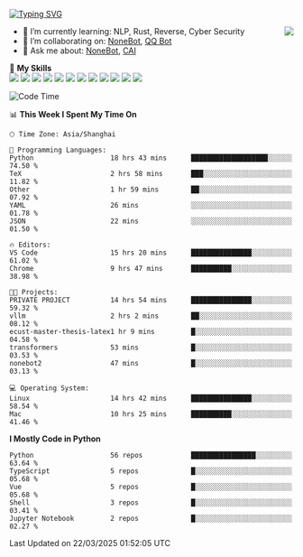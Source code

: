 [![Typing SVG](https://readme-typing-svg.herokuapp.com?size=25&duration=2500&color=8C43EA&vCenter=true&width=200&height=40&lines=Hi+there+%F0%9F%91%8B%F0%9F%8F%BB;I'm+yanyongyu)](https://git.io/typing-svg)

<a href="#">
  <img align="right" src="https://github-readme-stats.vercel.app/api?username=yanyongyu&count_private=true&show_icons=true&bg_color=15,f2f7fd,E0EAFC" />
</a>

- 🌱 I’m currently learning: NLP, Rust, Reverse, Cyber Security
- 👯 I’m collaborating on: [NoneBot](https://github.com/nonebot), [QQ Bot](https://github.com/Mrs4s/go-cqhttp)
- 💬 Ask me about: [NoneBot](https://github.com/nonebot), [CAI](https://github.com/cscs181/CAI)

🌟 **My Skills**  
![](https://img.shields.io/badge/-Python-3e74a2?style=flat-square&logo=Python&logoColor=fff)
![](https://img.shields.io/badge/-TypeScript-3178C6?style=flat-square&logo=TypeScript&logoColor=fff)
![](https://img.shields.io/badge/-Vue-4fc08d?style=flat-square&logo=Vue.js&logoColor=fff)
![](https://img.shields.io/badge/-React-2d98ce?style=flat-square&logo=React&logoColor=fff)
![](https://img.shields.io/badge/-FastAPI-009688?style=flat-square&logo=FastAPI&logoColor=fff)
![](https://img.shields.io/badge/-Linux-000000?style=flat-square&logo=Linux&logoColor=fff)
![](https://img.shields.io/badge/-Docker-2496ED?style=flat-square&logo=Docker&logoColor=fff)
![](https://img.shields.io/badge/-Kubernetes-326CE5?style=flat-square&logo=Kubernetes&logoColor=fff)
![](https://img.shields.io/badge/-GitHub%20Actions-2088FF?style=flat-square&logo=GitHubActions&logoColor=fff)
![](https://img.shields.io/badge/-PostgreSQL-4169E1?style=flat-square&logo=PostgreSQL&logoColor=fff)
![](https://img.shields.io/badge/-Redis-DC382D?style=flat-square&logo=Redis&logoColor=fff)
![](https://img.shields.io/badge/-MongoDB-47A248?style=flat-square&logo=MongoDB&logoColor=fff)

<!--START_SECTION:waka-->
![Code Time](http://img.shields.io/badge/Code%20Time-7%2C385%20hrs%2054%20mins-blue)

📊 **This Week I Spent My Time On** 

```text
🕑︎ Time Zone: Asia/Shanghai

💬 Programming Languages: 
Python                   18 hrs 43 mins      ███████████████████░░░░░░   74.50 % 
TeX                      2 hrs 58 mins       ███░░░░░░░░░░░░░░░░░░░░░░   11.82 % 
Other                    1 hr 59 mins        ██░░░░░░░░░░░░░░░░░░░░░░░   07.92 % 
YAML                     26 mins             ░░░░░░░░░░░░░░░░░░░░░░░░░   01.78 % 
JSON                     22 mins             ░░░░░░░░░░░░░░░░░░░░░░░░░   01.50 % 

🔥 Editors: 
VS Code                  15 hrs 20 mins      ███████████████░░░░░░░░░░   61.02 % 
Chrome                   9 hrs 47 mins       ██████████░░░░░░░░░░░░░░░   38.98 % 

🐱‍💻 Projects: 
PRIVATE PROJECT          14 hrs 54 mins      ███████████████░░░░░░░░░░   59.32 % 
vllm                     2 hrs 2 mins        ██░░░░░░░░░░░░░░░░░░░░░░░   08.12 % 
ecust-master-thesis-latex1 hr 9 mins         █░░░░░░░░░░░░░░░░░░░░░░░░   04.58 % 
transformers             53 mins             █░░░░░░░░░░░░░░░░░░░░░░░░   03.53 % 
nonebot2                 47 mins             █░░░░░░░░░░░░░░░░░░░░░░░░   03.13 % 

💻 Operating System: 
Linux                    14 hrs 42 mins      ███████████████░░░░░░░░░░   58.54 % 
Mac                      10 hrs 25 mins      ██████████░░░░░░░░░░░░░░░   41.46 % 
```

**I Mostly Code in Python** 

```text
Python                   56 repos            ████████████████░░░░░░░░░   63.64 % 
TypeScript               5 repos             █░░░░░░░░░░░░░░░░░░░░░░░░   05.68 % 
Vue                      5 repos             █░░░░░░░░░░░░░░░░░░░░░░░░   05.68 % 
Shell                    3 repos             █░░░░░░░░░░░░░░░░░░░░░░░░   03.41 % 
Jupyter Notebook         2 repos             █░░░░░░░░░░░░░░░░░░░░░░░░   02.27 % 
```




 Last Updated on 22/03/2025 01:52:05 UTC
<!--END_SECTION:waka-->

